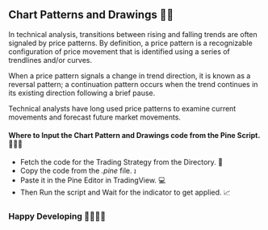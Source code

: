 <h2>Chart Patterns and Drawings ✍🏻</h2>
<p>
In technical analysis, transitions between rising and falling trends are often signaled by price patterns. By definition, a price pattern is a recognizable configuration of price movement that is identified using a series of trendlines and/or curves.

When a price pattern signals a change in trend direction, it is known as a reversal pattern; a continuation pattern occurs when the trend continues in its existing direction following a brief pause.

Technical analysts have long used price patterns to examine current movements and forecast future market movements.
</p>

<h4>Where to Input the Chart Pattern and Drawings code from the Pine Script. 👨🏻‍💻 </h4>

<ul>
<li>Fetch the code for the Trading Strategy from the Directory. 🔎</li>
<li>Copy the code from the <i>.pine</i> file. ܐ </li>
<li>Paste it in the Pine Editor in TradingView. 💻</li>
<li>Then Run the script and Wait for the indicator to get applied. 📈</li>
</ul>

<h3>Happy Developing 🚀👨🏻‍💻</h3>
